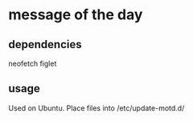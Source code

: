 # message of the day
## dependencies
 neofetch
 figlet
## usage
 Used on Ubuntu. Place files into /etc/update-motd.d/